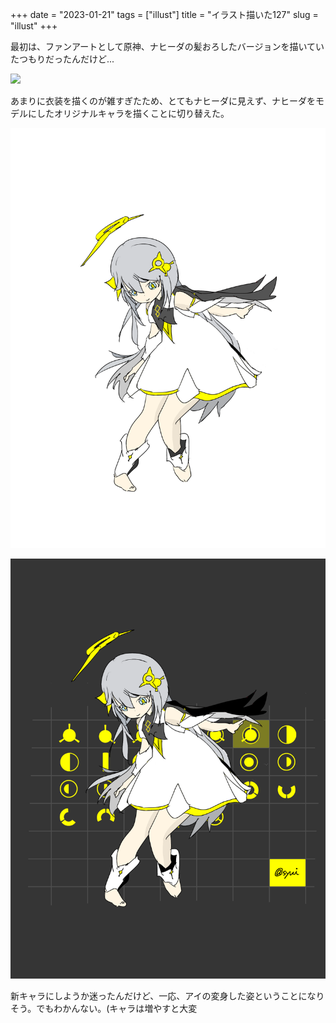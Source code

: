+++
date = "2023-01-21"
tags = ["illust"]
title = "イラスト描いた127"
slug = "illust"
+++

最初は、ファンアートとして原神、ナヒーダの髪おろしたバージョンを描いていたつもりだったんだけど...

![](/games/genshin/illust_genshin_nahida_ver_down_hair.png)


あまりに衣装を描くのが雑すぎたため、とてもナヒーダに見えず、ナヒーダをモデルにしたオリジナルキャラを描くことに切り替えた。

![](/img/ai_51.png)

![](/img/yui_127.png)

新キャラにしようか迷ったんだけど、一応、アイの変身した姿ということになりそう。でもわかんない。(キャラは増やすと大変
